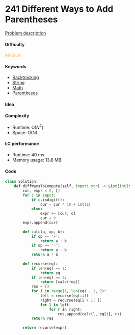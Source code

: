241 Different Ways to Add Parentheses    
=======================
[Problem description](https://leetcode.com/problems/different-ways-to-add-parentheses/)

#### Difficulty
<span style="color:#FABC60">Medium</span>

#### Keywords
- [Backtracking](../categories/backtracking.md)
- [String](../categories/strings.md)
- [Math](../categories/math.md)
- [Parentheses](../categories/parentheses.md)

#### Idea


#### Complexity
- Runtime: O($N^2$)
- Space: O(N)
  
#### LC performance
- Runtime: 40 ms
- Memory usage: 13.8 MB

#### Code
```python
class Solution:
    def diffWaysToCompute(self, input: str) -> List[int]:
        cur, expr = 0, []
        for c in input:
            if c.isdigit():
                cur = cur * 10 + int(c)
            else:
                expr += [cur, c]
                cur = 0
        expr.append(cur)
        
        def calc(a, op, b):
            if op == '+':
                return a + b
            if op == '-':
                return a - b
            return a * b
        
        def recurse(eq):
            if len(eq) == 1:
                return eq
            if len(eq) == 3:
                return [calc(*eq)]
            res = []
            for i in range(1, len(eq) - 1, 2):
                left = recurse(eq[:i])
                right = recurse(eq[i + 1: ])
                for l in left:
                    for r in right:
                        res.append(calc(l, eq[i], r))
            return res
        
        return recurse(expr)
```